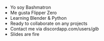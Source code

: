 - Yo soy Bashmatron
- Me gusta Flipper Zero
- Learning Blender & Python
- Ready to collaborate on any projects
- Contact me via discordapp.com/users/_glb_
- Slides are fire

<!---
gleb00shek/gleb00shek is a ✨ special ✨ repository because its `README.md` (this file) appears on your GitHub profile.
You can click the Preview link to take a look at your changes.
--->
